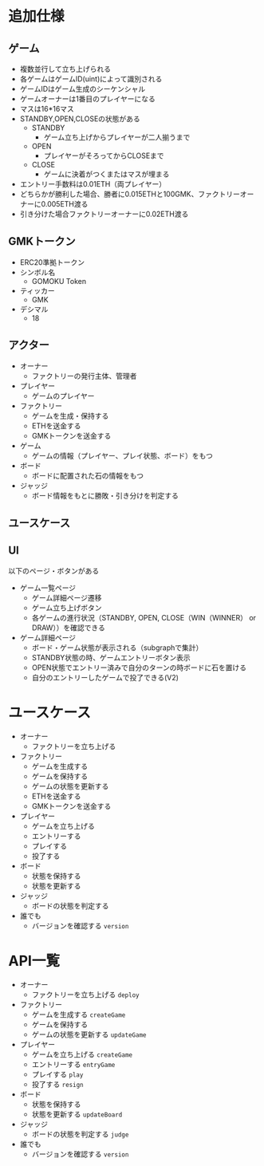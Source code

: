 # 追加仕様
## ゲーム
- 複数並行して立ち上げられる
- 各ゲームはゲームID(uint)によって識別される
- ゲームIDはゲーム生成のシーケンシャル
- ゲームオーナーは1番目のプレイヤーになる
- マスは16*16マス
- STANDBY,OPEN,CLOSEの状態がある
  - STANDBY
    - ゲーム立ち上げからプレイヤーが二人揃うまで
  - OPEN
    - プレイヤーがそろってからCLOSEまで
  - CLOSE
    - ゲームに決着がつくまたはマスが埋まる
- エントリー手数料は0.01ETH（両プレイヤー）
- どちらかが勝利した場合、勝者に0.015ETHと100GMK、ファクトリーオーナーに0.005ETH渡る
- 引き分けた場合ファクトリーオーナーに0.02ETH渡る

## GMKトークン
- ERC20準拠トークン
- シンボル名
  - GOMOKU Token
- ティッカー
  - GMK
- デシマル
  - 18

## アクター
- オーナー
  - ファクトリーの発行主体、管理者
- プレイヤー
  - ゲームのプレイヤー
- ファクトリー
  - ゲームを生成・保持する
  - ETHを送金する
  - GMKトークンを送金する
- ゲーム
  - ゲームの情報（プレイヤー、プレイ状態、ボード）をもつ
- ボード
  - ボードに配置された石の情報をもつ
- ジャッジ
  - ボード情報をもとに勝敗・引き分けを判定する

## ユースケース

## UI
以下のページ・ボタンがある
- ゲーム一覧ページ
  - ゲーム詳細ページ遷移
  - ゲーム立ち上げボタン
  - 各ゲームの進行状況（STANDBY, OPEN, CLOSE（WIN（WINNER） or DRAW））を確認できる
- ゲーム詳細ページ
  - ボード・ゲーム状態が表示される（subgraphで集計）
  - STANDBY状態の時、ゲームエントリーボタン表示
  - OPEN状態でエントリー済みで自分のターンの時ボードに石を置ける
  - 自分のエントリーしたゲームで投了できる(V2)

# ユースケース
- オーナー
  - ファクトリーを立ち上げる
- ファクトリー
  - ゲームを生成する
  - ゲームを保持する
  - ゲームの状態を更新する
  - ETHを送金する
  - GMKトークンを送金する
- プレイヤー
  - ゲームを立ち上げる
  - エントリーする
  - プレイする
  - 投了する
- ボード
  - 状態を保持する
  - 状態を更新する
- ジャッジ
  - ボードの状態を判定する
- 誰でも
  - バージョンを確認する `version`

# API一覧
- オーナー
  - ファクトリーを立ち上げる `deploy`
- ファクトリー
  - ゲームを生成する `createGame`
  - ゲームを保持する
  - ゲームの状態を更新する `updateGame`
- プレイヤー
  - ゲームを立ち上げる `createGame`
  - エントリーする `entryGame`
  - プレイする `play`
  - 投了する `resign`
- ボード
  - 状態を保持する
  - 状態を更新する `updateBoard`
- ジャッジ
  - ボードの状態を判定する `judge`
- 誰でも
  - バージョンを確認する `version`